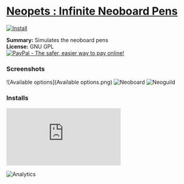 # [Neopets : Infinite Neoboard Pens](.)

[![Install](../../resources/image/install_button.jpg)](../../../../raw/master/scripts/Neopets_Infinite_Neoboard_Pens/161705.user.js)

**Summary:** Simulates the neoboard pens<br />
**License:** GNU GPL<br />
[![PayPal - The safer, easier way to pay online!](https://www.paypalobjects.com/en_US/i/btn/btn_donate_SM.gif "PayPal - The safer, easier way to pay online!")](https://goo.gl/DNfg2w)

### Screenshots
![Available options](Available options.png)
![Neoboard](Neoboard.png)
![Neoguild](Neoguild.png)


### Installs
![Daily installs](http://gm.wesley.eti.br/count.php?id=scripts/Neopets_Infinite_Neoboard_Pens/161705.user.js&type=image)

![Analytics](https://ga-beacon.appspot.com/UA-462297-6/master/Neopets_Infinite_Neoboard_Pens?pixel)
